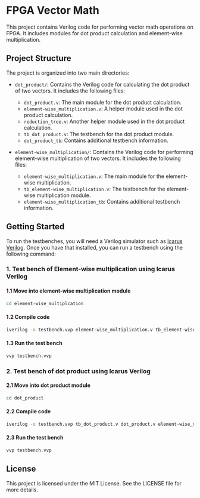 # FPGA Vector Math

This project contains Verilog code for performing vector math operations on FPGA. It includes modules for dot product calculation and element-wise multiplication.

## Project Structure

The project is organized into two main directories:

- `dot_product/`: Contains the Verilog code for calculating the dot product of two vectors. It includes the following files:
  - `dot_product.v`: The main module for the dot product calculation.
  - `element-wise_multiplication.v`: A helper module used in the dot product calculation.
  - `reduction_tree.v`: Another helper module used in the dot product calculation.
  - `tb_dot_product.v`: The testbench for the dot product module.
  - `dot_product_tb`: Contains additional testbench information.

- `element-wise_multiplication/`: Contains the Verilog code for performing element-wise multiplication of two vectors. It includes the following files:
  - `element-wise_multiplication.v`: The main module for the element-wise multiplication.
  - `tb_element-wise_multiplication.v`: The testbench for the element-wise multiplication module.
  - `element-wise_multiplication_tb`: Contains additional testbench information.

## Getting Started

To run the testbenches, you will need a Verilog simulator such as [Icarus Verilog](https://steveicarus.github.io/iverilog/usage/installation.html). Once you have that installed, you can run a testbench using the following command:

### 1. Test bench of Element-wise multiplication using Icarus Verilog
#### 1.1 Move into element-wise multiplication module
```sh
cd element-wise_multiplcation
```

#### 1.2 Compile code
```sh
iverilog -o testbench.vvp element-wise_multiplication.v tb_element-wise_multiplication.v
```

#### 1.3 Run the test bench
```sh
vvp testbench.vvp
```

### 2. Test bench of dot product using Icarus Verilog
#### 2.1 Move into dot product module
```sh
cd dot_product
```

#### 2.2 Compile code
```sh
iverilog -o testbench.vvp tb_dot_product.v dot_product.v element-wise_multiplication.v reduction_tree.v
```

#### 2.3 Run the test bench
```sh
vvp testbench.vvp
```

## License

This project is licensed under the MIT License. See the LICENSE file for more details. 
